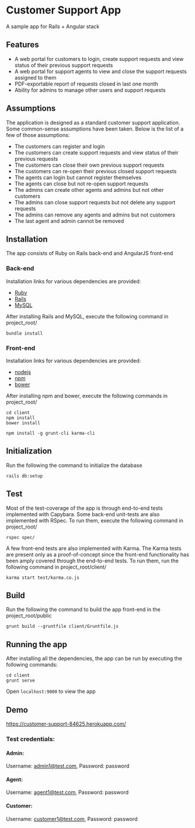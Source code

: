 # Customer Support App
A sample app for Rails + Angular stack

## Features

* A web portal for customers to login, create support requests and view status of their previous support requests
* A web portal for support agents to view and close the support requests assigned to them
* PDF-exportable report of requests closed in last one month
* Ability for admins to manage other users and support requests

## Assumptions
The application is designed as a standard customer support application.
Some common-sense assumptions have been taken. Below is the list of a few of those assumptions:
* The customers can register and login
* The customers can create support requests and view status of their previous requests
* The customers can close their own previous support requests
* The customers can re-open their previous closed support requests
* The agents can login but cannot register themselves
* The agents can close but not re-open support requests
* The admins can create other agents and admins but not other customers
* The admins can close support requests but not delete any support requests
* The admins can remove any agents and admins but not customers
* The last agent and admin cannot be removed

## Installation
The app consists of Ruby on Rails back-end and AngularJS front-end

### Back-end
Installation links for various dependencies are provided:
* [Ruby](https://www.ruby-lang.org/en/documentation/installation/)
* [Rails](http://guides.railsgirls.com/install#setup-for-linux)
* [MySQL](https://www.tutorialspoint.com/mysql/mysql-installation.htm)

After installing Rails and MySQL, execute the following command in project_root/
```
bundle install
```

### Front-end
Installation links for various dependencies are provided:
* [nodejs](https://nodejs.org/en/download/package-manager/)
* [npm](http://blog.npmjs.org/post/85484771375/how-to-install-npm)
* [bower](https://bower.io/#install-bower)

After installing npm and bower, execute the following commands in project_root/
```
cd client
npm install
bower install

npm install -g grunt-cli karma-cli
```

## Initialization
Run the following the command to initialize the database
```
rails db:setup
```

## Test
Most of the test-coverage of the app is through end-to-end tests implemented
with Capybara. Some back-end unit-tests are also implemented with RSpec. To run
them, execute the following command in project_root/
```
rspec spec/
```
A few front-end tests are also implemented with Karma. The Karma tests are present only
as a proof-of-concept since the front-end functionality has been amply covered
through the end-to-end tests. To run them, run the following command in project_root/client/
```
karma start test/karma.co.js
```

## Build
Run the following the command to build the app front-end in the project_root/public
```
grunt build --gruntfile client/Gruntfile.js
```

## Running the app

After installing all the dependencies, the app can be run by executing the following commands:
```
cd client
grunt serve
```
Open `localhost:9000` to view the app

## Demo

https://customer-support-84625.herokuapp.com/

### Test credentials:
#### Admin:
Username: admin1@test.com,
Password: password

#### Agent:
Username: agent1@test.com,
Password: password

#### Customer:
Username: customer1@test.com,
Password: password

